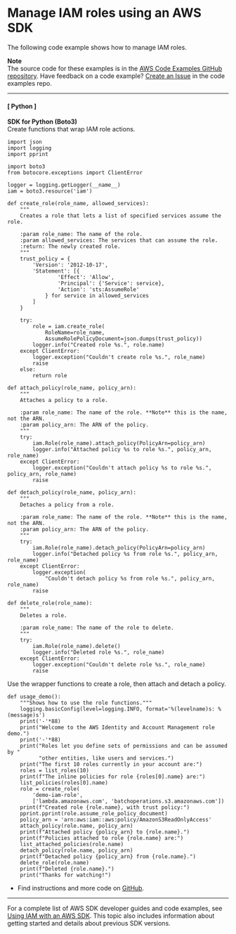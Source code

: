 # Manage IAM roles using an AWS SDK<a name="example_iam_Scenario_RoleManagement_section"></a>

The following code example shows how to manage IAM roles\.

**Note**  
The source code for these examples is in the [AWS Code Examples GitHub repository](https://github.com/awsdocs/aws-doc-sdk-examples)\. Have feedback on a code example? [Create an Issue](https://github.com/awsdocs/aws-doc-sdk-examples/issues/new/choose) in the code examples repo\. 

------
#### [ Python ]

**SDK for Python \(Boto3\)**  
Create functions that wrap IAM role actions\.  

```
import json
import logging
import pprint

import boto3
from botocore.exceptions import ClientError

logger = logging.getLogger(__name__)
iam = boto3.resource('iam')

def create_role(role_name, allowed_services):
    """
    Creates a role that lets a list of specified services assume the role.

    :param role_name: The name of the role.
    :param allowed_services: The services that can assume the role.
    :return: The newly created role.
    """
    trust_policy = {
        'Version': '2012-10-17',
        'Statement': [{
                'Effect': 'Allow',
                'Principal': {'Service': service},
                'Action': 'sts:AssumeRole'
            } for service in allowed_services
        ]
    }

    try:
        role = iam.create_role(
            RoleName=role_name,
            AssumeRolePolicyDocument=json.dumps(trust_policy))
        logger.info("Created role %s.", role.name)
    except ClientError:
        logger.exception("Couldn't create role %s.", role_name)
        raise
    else:
        return role

def attach_policy(role_name, policy_arn):
    """
    Attaches a policy to a role.

    :param role_name: The name of the role. **Note** this is the name, not the ARN.
    :param policy_arn: The ARN of the policy.
    """
    try:
        iam.Role(role_name).attach_policy(PolicyArn=policy_arn)
        logger.info("Attached policy %s to role %s.", policy_arn, role_name)
    except ClientError:
        logger.exception("Couldn't attach policy %s to role %s.", policy_arn, role_name)
        raise

def detach_policy(role_name, policy_arn):
    """
    Detaches a policy from a role.

    :param role_name: The name of the role. **Note** this is the name, not the ARN.
    :param policy_arn: The ARN of the policy.
    """
    try:
        iam.Role(role_name).detach_policy(PolicyArn=policy_arn)
        logger.info("Detached policy %s from role %s.", policy_arn, role_name)
    except ClientError:
        logger.exception(
            "Couldn't detach policy %s from role %s.", policy_arn, role_name)
        raise

def delete_role(role_name):
    """
    Deletes a role.

    :param role_name: The name of the role to delete.
    """
    try:
        iam.Role(role_name).delete()
        logger.info("Deleted role %s.", role_name)
    except ClientError:
        logger.exception("Couldn't delete role %s.", role_name)
        raise
```
Use the wrapper functions to create a role, then attach and detach a policy\.  

```
def usage_demo():
    """Shows how to use the role functions."""
    logging.basicConfig(level=logging.INFO, format='%(levelname)s: %(message)s')
    print('-'*88)
    print("Welcome to the AWS Identity and Account Management role demo.")
    print('-'*88)
    print("Roles let you define sets of permissions and can be assumed by "
          "other entities, like users and services.")
    print("The first 10 roles currently in your account are:")
    roles = list_roles(10)
    print(f"The inline policies for role {roles[0].name} are:")
    list_policies(roles[0].name)
    role = create_role(
        'demo-iam-role',
        ['lambda.amazonaws.com', 'batchoperations.s3.amazonaws.com'])
    print(f"Created role {role.name}, with trust policy:")
    pprint.pprint(role.assume_role_policy_document)
    policy_arn = 'arn:aws:iam::aws:policy/AmazonS3ReadOnlyAccess'
    attach_policy(role.name, policy_arn)
    print(f"Attached policy {policy_arn} to {role.name}.")
    print(f"Policies attached to role {role.name} are:")
    list_attached_policies(role.name)
    detach_policy(role.name, policy_arn)
    print(f"Detached policy {policy_arn} from {role.name}.")
    delete_role(role.name)
    print(f"Deleted {role.name}.")
    print("Thanks for watching!")
```
+  Find instructions and more code on [GitHub](https://github.com/awsdocs/aws-doc-sdk-examples/tree/main/python/example_code/iam/iam_basics#code-examples)\. 

------

For a complete list of AWS SDK developer guides and code examples, see [Using IAM with an AWS SDK](sdk-general-information-section.md)\. This topic also includes information about getting started and details about previous SDK versions\.